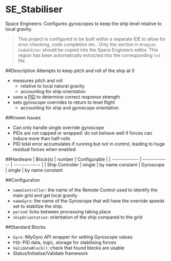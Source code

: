 # SE_Stabiliser
Space Engineers: Configures gyroscopes to keep the ship level relative to local gravity.

> This project is configured to be built within a separate IDE to allow for error checking, code completion etc..
> Only the section in `#region CodeEditor` should be copied into the Space Engineers editor. This region has been automatically extracted into the corresponding `txt` file.

##Description
Attempts to keep pitch and roll of the ship at 0
+ measures pitch and roll
  - relative to local natural gravity
  - accounting for ship orientation
+ uses a [PID](https://en.wikipedia.org/wiki/PID_controller) to determine correct response strength
+ sets gyroscope overrides to return to level flight
  - accounting for ship and gyroscope orientation

##Known Issues
+ Can only handle single override gyroscope
+ PIDs are not capped or wrapped: do not behave well if forces can induce more than half-rolls
+ PID total error accumulates if running but not in control, leading to huge residual forces when enabled

##Hardware
| Block(s)      | number        | Configurable  |
| ------------- | ------------- | ------------- |
| Ship Controller | single        | by name constant
| Gyroscope     | single        | by name constant

##Configuration
+ `nameController`: the name of the Remote Control used to identify the main grid and get local gravity
+ `nameGyro`: the name of the Gyroscope that will have the override speeds set to stabilize the ship.
+ `period`: ticks between processing taking place
+ `shipOrientation`: orientation of the ship compared to the grid

##Standard Blocks
+ `Gyro`: IMyGyro API wrapper for setting Gyroscope values
+ `PID`: PID data, logic, storage for stabilising forces
+ `ValidateBlock()`: check that found blocks are usable
+ Status/Initialise/Validate framework